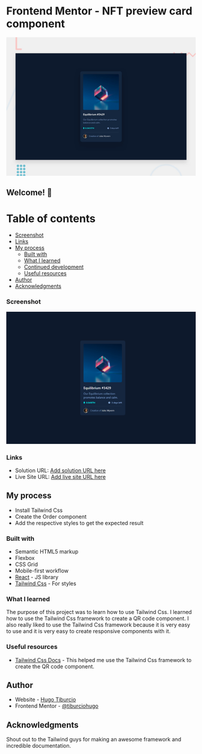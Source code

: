 # Frontend Mentor - NFT preview card component

![Design preview for the NFT preview card component coding challenge](./public/design/desktop-preview.jpg)

## Welcome! 👋

# Table of contents

- [Screenshot](#screenshot)
- [Links](#links)
- [My process](#my-process)
  - [Built with](#built-with)
  - [What I learned](#what-i-learned)
  - [Continued development](#continued-development)
  - [Useful resources](#useful-resources)
- [Author](#author)
- [Acknowledgments](#acknowledgments)

### Screenshot

![](./public/screenshot.png)

### Links

- Solution URL: [Add solution URL here](https://www.frontendmentor.io/solutions/github-user-search-app-e4TnIP4UNR)
- Live Site URL: [Add live site URL here](https://github-user-search-tiburcio.vercel.app)

## My process

- Install Tailwind Css
- Create the Order component
- Add the respective styles to get the expected result

### Built with

- Semantic HTML5 markup
- Flexbox
- CSS Grid
- Mobile-first workflow
- [React](https://reactjs.org/) - JS library
- [Tailwind Css](https://tailwindcss.com/) - For styles

### What I learned

The purpose of this project was to learn how to use Tailwind Css. I learned how to use the Tailwind Css framework to create a QR code component. I also really liked to use the Tailwind Css framework because it is very easy to use and it is very easy to create responsive components with it.

### Useful resources

- [Tailwind Css Docs](https://tailwindcss.com/docs/installation) - This helped me use the Tailwind Css framework to create the QR code component.

## Author

- Website - [Hugo Tiburcio](https://github.com/tiburciohugo)
- Frontend Mentor - [@tiburciohugo](https://www.frontendmentor.io/profile/tiburciohugo)

## Acknowledgments

Shout out to the Tailwind guys for making an awesome framework and incredible documentation.
